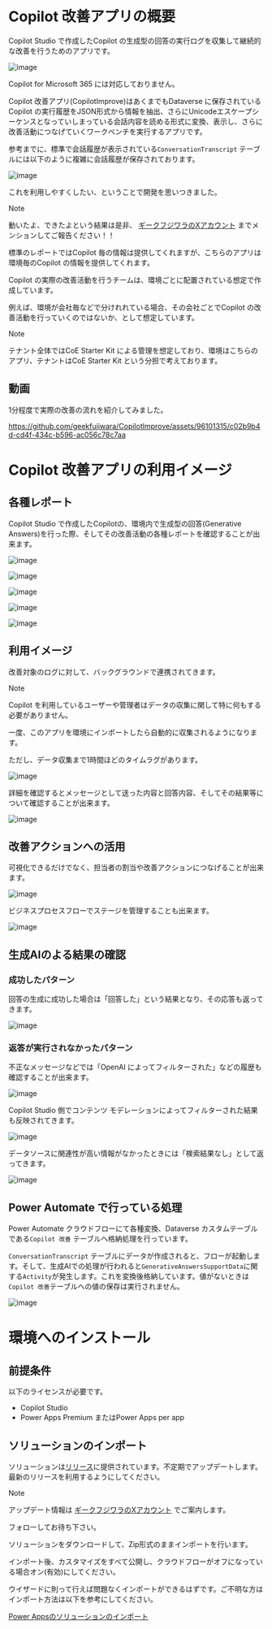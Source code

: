 # Copilot 改善アプリの概要

Copilot Studio で作成したCopilot の生成型の回答の実行ログを収集して継続的な改善を行うためのアプリです。

![image](https://github.com/geekfujiwara/CopilotImprove/assets/96101315/56bdc708-8014-42fe-8fdf-2b67b02a6ddb)

Copilot for Microsoft 365 には対応しておりません。

Copilot 改善アプリ(CopilotImprove)はあくまでもDataverse に保存されているCopilot の実行履歴をJSON形式から情報を抽出、さらにUnicodeエスケープシーケンスとなっていしまっている会話内容を読める形式に変換、表示し、さらに改善活動につなげていくワークベンチを実行するアプリです。

参考までに、標準で会話履歴が表示されている`ConversationTranscript` テーブルには以下のように複雑に会話履歴が保存されております。

![image](https://github.com/geekfujiwara/CopilotImprove/assets/96101315/795f1184-9278-4e09-870e-94bcf24d897d)

これを利用しやすくしたい、ということで開発を思いつきました。

> [!Note]
> 動いたよ、できたよという結果は是非、 [ギークフジワラのXアカウント]([https://x.com/Geekfujiwara](https://x.com/geekfujiwara/)) までメンションしてご報告ください！！

標準のレポートではCopilot 毎の情報は提供してくれますが、こちらのアプリは環境毎のCopilot の情報を提供してくれます。

Copilot の実際の改善活動を行うチームは、環境ごとに配置されている想定で作成しています。

例えば、環境が会社毎などで分けれれている場合、その会社ごとでCopilot の改善活動を行っていくのではないか、として想定しています。

> [!Note]
> テナント全体ではCoE Starter Kit による管理を想定しており、環境はこちらのアプリ、テナントはCoE Starter Kit という分担で考えております。

## 動画
1分程度で実際の改善の流れを紹介してみました。

https://github.com/geekfujiwara/CopilotImprove/assets/96101315/c02b9b4d-cd4f-434c-b596-ac056c78c7aa

# Copilot 改善アプリの利用イメージ

## 各種レポート

Copilot Studio で作成したCopilotの、環境内で生成型の回答(Generative Answers)を行った際、そしてその改善活動の各種レポートを確認することが出来ます。

![image](https://github.com/geekfujiwara/CopilotImprove/assets/96101315/82af7d91-e515-40b7-8b83-4bc29d00a6f8)

![image](https://github.com/geekfujiwara/CopilotImprove/assets/96101315/e101baf2-48f7-4116-a013-1246b8edd772)

![image](https://github.com/geekfujiwara/CopilotImprove/assets/96101315/378675fb-364c-4b39-82a6-981b1db51747)

![image](https://github.com/geekfujiwara/CopilotImprove/assets/96101315/0e685a51-b3fb-4b44-8c52-e74d163bfb36)

![image](https://github.com/geekfujiwara/CopilotImprove/assets/96101315/8dfd2f41-cfe8-4550-9ff3-4f5157b7ef1a)

## 利用イメージ

改善対象のログに対して、バックグラウンドで連携されてきます。

> [!Note]
> Copilot を利用しているユーザーや管理者はデータの収集に関して特に何もする必要がありません。
>
> 一度、このアプリを環境にインポートしたら自動的に収集されるようになります。
>
> ただし、データ収集まで1時間ほどのタイムラグがあります。

![image](https://github.com/geekfujiwara/CopilotImprove/assets/96101315/5f19e192-9b4a-4954-a6c9-1dc4697d5043)

詳細を確認するとメッセージとして送った内容と回答内容、そしてその結果等について確認することが出来ます。

![image](https://github.com/geekfujiwara/CopilotImprove/assets/96101315/682064ee-4660-458d-8a21-d1a601dfb313)

## 改善アクションへの活用

可視化できるだけでなく、担当者の割当や改善アクションにつなげることが出来ます。

![image](https://github.com/geekfujiwara/CopilotImprove/assets/96101315/2a4e2877-a211-4eb3-89fc-1270b7c5adf4)

ビジネスプロセスフローでステージを管理することも出来ます。

![image](https://github.com/geekfujiwara/CopilotImprove/assets/96101315/3a8d3270-0e9f-4d03-ac34-0564e6339b41)

## 生成AIのよる結果の確認

### 成功したパターン

回答の生成に成功した場合は「回答した」という結果となり、その応答も返ってきます。

![image](https://github.com/geekfujiwara/CopilotImprove/assets/96101315/c21b63d5-0337-47b4-9033-7ac9c130c969)

### 返答が実行されなかったパターン

不正なメッセージなどでは「OpenAI によってフィルターされた」などの履歴も確認することが出来ます。

![image](https://github.com/geekfujiwara/CopilotImprove/assets/96101315/d0067d71-7709-47de-892b-6825bdd6ea43)

Copilot Studio 側でコンテンツ モデレーションによってフィルターされた結果も反映されてきます。

![image](https://github.com/geekfujiwara/CopilotImprove/assets/96101315/22d75f3a-3d6f-4d0a-b66b-287e12e31418)

データソースに関連性が高い情報がなかったときには「検索結果なし」として返ってきます。

![image](https://github.com/geekfujiwara/CopilotImprove/assets/96101315/b37278e0-bce8-4bea-8b67-399cc14e2723)

## Power Automate で行っている処理

Power Automate クラウドフローにて各種変換、Dataverse カスタムテーブルである`Copilot 改善` テーブルへ格納処理を行っています。

`ConversationTranscript` テーブルにデータが作成されると、フローが起動します。そして、生成AIでの処理が行われると`GenerativeAnswersSupportData`に関する`Activity`が発生します。これを変換後格納しています。値がないときは`Copilot 改善`テーブルへの値の保存は実行されません。

![image](https://github.com/geekfujiwara/CopilotImprove/assets/96101315/d0638f2b-85af-4a4e-9a3f-5e4b4eb6f747)


# 環境へのインストール

## 前提条件

以下のライセンスが必要です。

* Copilot Studio
* Power Apps Premium またはPower Apps per app

## ソリューションのインポート

ソリューションは[リリース](https://github.com/geekfujiwara/CopilotImprove/releases)に提供されています。不定期でアップデートします。最新のリリースを利用するようにしてください。

> [!Note]
> アップデート情報は [ギークフジワラのXアカウント](https://x.com/Geekfujiwara) でご案内します。
>
> フォローしてお待ち下さい。

ソリューションをダウンロードして、Zip形式のままインポートを行います。

インポート後、カスタマイズをすべて公開し、クラウドフローがオフになっている場合オン(有効)にしてください。

ウイザードに則って行えば問題なくインポートができるはずです。ご不明な方はインポート方法は以下を参考にしてください。

[Power Appsのソリューションのインポート](https://learn.microsoft.com/ja-jp/power-apps/maker/data-platform/import-update-export-solutions)

